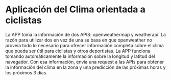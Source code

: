 # Aplicación del Clima orientada a ciclistas

La APP toma la información de dos APIS: openweathermap y weatherapi. La razón para utilizar dos en vez de una se basa en que openweather no proveía todo lo necesario para ofrecer información completa sobre el clima que pueda ser útil para ciclistas y otros deportistas. La APP funciona tomando automáticamente la información sobre la longitud y latitud del navegador. Con esa información, envía una request a las APIs para obtener la información del clima en la zona y una predicción de las próximas horas y los próximos 3 días. 
